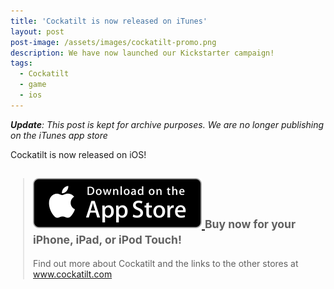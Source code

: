```yaml
---
title: 'Cockatilt is now released on iTunes'
layout: post
post-image: /assets/images/cockatilt-promo.png
description: We have now launched our Kickstarter campaign!
tags:
  - Cockatilt
  - game
  - ios
---
```


_**Update**: This post is kept for archive purposes. We are no longer publishing on the iTunes app store_

<div class="muted">
<p>Cockatilt is now released on iOS!</p>

<blockquote style="margin: 20px;">
    <h2>
        <a class="btn disabled" href="https://itunes.apple.com/us/app/cockatilt/id939951640?ls=1&mt=8" target=_blank>
            <img src="/assets/images/ios_appstore.svg" alt="Find it on the iOS App Store!" />
        </a>
        <small style="display: inline">Buy now for your iPhone, iPad, or iPod Touch!</small>
    </h2>
    <footer>Find out more about Cockatilt and the links to the other stores at
        <a href="http://www.cockatilt.com" target="_blank">www.cockatilt.com</a>
    </footer>
</blockquote>
</div>